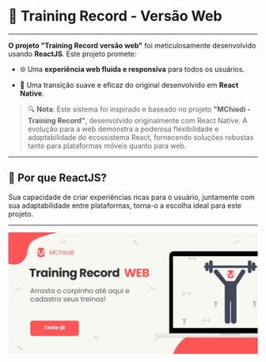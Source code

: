 # 📌 Training Record - Versão Web

---

**O projeto "Training Record versão web"** foi meticulosamente desenvolvido usando **ReactJS**. Este projeto promete:

- 🌐 Uma **experiência web fluida e responsiva** para todos os usuários.
  
- 🔄 Uma transição suave e eficaz do original desenvolvido em **React Native**.

> 🔍 **Nota**: Este sistema foi inspirado e baseado no projeto **"MChiodi - Training Record"**, desenvolvido originalmente com React Native. A evolução para a web demonstra a poderosa flexibilidade e adaptabilidade do ecossistema React, fornecendo soluções robustas tanto para plataformas móveis quanto para web.

---

## 🧐 Por que ReactJS?

Sua capacidade de criar experiências ricas para o usuário, juntamente com sua adaptabilidade entre plataformas, torna-o a escolha ideal para este projeto.

---

![Wallpaper do Training Record versão web](./public/trainingrecordweb.png)